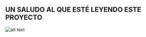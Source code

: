 ## UN SALUDO AL QUE ESTÉ LEYENDO ESTE PROYECTO 

![alt text](https://pbs.twimg.com/media/FMStOqTWYAwEVNx.png)